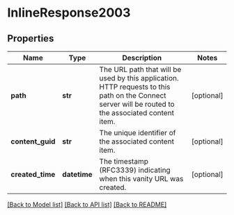 # InlineResponse2003

## Properties
Name | Type | Description | Notes
------------ | ------------- | ------------- | -------------
**path** | **str** | The URL path that will be used by this application. HTTP requests to this path on the Connect server will be routed to the associated content item. | [optional] 
**content_guid** | **str** | The unique identifier of the associated content item. | [optional] 
**created_time** | **datetime** | The timestamp (RFC3339) indicating when this vanity URL was created. | [optional] 

[[Back to Model list]](../README.md#documentation-for-models) [[Back to API list]](../README.md#documentation-for-api-endpoints) [[Back to README]](../README.md)

